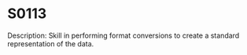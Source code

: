 # S0113
Description: Skill in performing format conversions to create a standard representation of the data.
